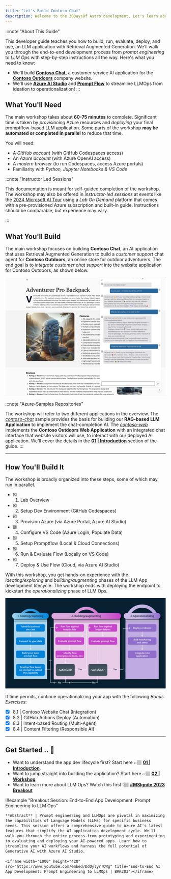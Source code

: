 ```yaml
---
title: "Let's Build Contoso Chat"
description: Welcome to the 30DaysOf Astro development. Let's learn about the Astro framework by building small projects every day.
---
```


:::note "About This Guide"

This developer guide teaches you how to build, run, evaluate, deploy, and use, an LLM application with Retrieval Augmented Generation. We'll walk you through the end-to-end development process from _prompt engineering_ to _LLM Ops_ with step-by-step instructions all the way. Here's what you need to know:

- We'll build **[Contoso Chat](https://github.com/Azure-Samples/contoso-chat)**, a customer service AI application for the **[Contoso Outdoors](https://github.com/Azure-Samples/contoso-web)** company website. 
- We'll use **[Azure AI Studio](https://ai.azure.com)** and **[Prompt Flow](https://github.com/microsoft/promptflow)** to streamline  LLMOps from ideation to operationalization!
:::

## What You'll Need

The main workshop takes about **60-75 minutes** to complete. Significant time is taken by _provisioning_ Azure resources and _deploying_ your final promptflow-based LLM application. Some parts of the workshop **may be automated or completed in parallel** to reduce that time.

You will need:

 - A _GitHub account_ (with GitHub Codespaces access)
 - An _Azure account_ (with Azure OpenAI access)
 - A _modern browser_ (to run Codespaces, access Azure portals)
 - Familiarity with _Python, Jupyter Notebooks & VS Code_

:::note "Instructor Led Sessions"

This documentation is meant for self-guided completion of the workshop. The workshop may also be offered in _instructor-led sessions_ at events like the [2024 Microsoft AI Tour](https://aka.ms/msaitour) using a _Lab On Demand_ platform that comes with a pre-provisioned Azure subscription and built-in guide. Instructions should be comparable, but experience may vary.

:::

## What You'll Build

The main workshop focuses on building **Contoso Chat**, an AI application that uses Retrieval Augmented Generation to build a _customer support_ chat agent for **Contoso Outdoors**, an online store for outdoor adventurers. The end goal is to _integrate customer chat support_ into the website application for Contoso Outdoors, as shown below.
       
![Multi-turn Contoso Chat](./img/scenario/06-customer-multiturn-conversation.png)

:::note "Azure-Samples Repositories"

The workshop will refer to two different applications in the overview. The _[contoso-chat](https://github.com/Azure-Samples/contoso-chat)_ sample provides the basis for building our **RAG-based LLM Application** to implement the chat-completion AI. The  _[contoso-web](https://github.com/Azure-Samples/contoso-web)_ implements the **Contoso Outdoors Web Application** with an integrated chat interface that website visitors will use, to interact with our deployed AI application. We'll cover the details in the **[01 | Introduction](./01%20|%20%20Introduction/1-paradigm-shift.md)** section of the guide.
:::

----

## How You'll Build It

The workshop is broadly organized into these steps, some of which may run in parallel.

- [x] 1. Lab Overview
- [x] 2. Setup Dev Environment (GitHub Codespaces)
- [x] 3. Provision Azure (via Azure Portal, Azure AI Studio)
- [x] 4. Configure VS Code (Azure Login, Populate Data)
- [x] 5. Setup Promptflow (Local & Cloud Connections)
- [x] 6. Run & Evaluate Flow (Locally on VS Code)
- [x] 7. Deploy & Use Flow (Cloud, via Azure AI Studio)

With this workshop, you get hands-on experience with the _ideating/exploring_ and _building/augmenting_ phases of the LLM App development lifecycle. The workshop ends with deploying the endpoint to kickstart the _operationalizing_ phase of LLM Ops.

![LLM Lifecycle Stage Flows](./img/concepts/03-llm-stage-flows.png)

If time permits, continue operationalizing your app with the following _Bonus Exercises_:

- [x] 8.1 | Contoso Website Chat (Integration)
- [x] 8.2 | GitHub Actions Deploy (Automation)
- [x] 8.3 | Intent-based Routing (Multi-Agent)
- [x] 8.4 | Content Filtering (Responsible AI)

---

## Get Started .. 🚀

- Want to understand the app dev lifecycle first? Start here 👉🏽 **[01 | Introduction](./01%20|%20%20Introduction/1-paradigm-shift.md)**.
- Want to jump straight into building the application? Start here 👉🏽  **[02 | Workshop](./02%20|%20Workshop/1%20|%20Lab%20Overivew/README.md)**.
- Want to learn more about LLM Ops? Watch this first 👇🏽 **[#MSIgnite 2023 Breakout](https://ignite.microsoft.com/sessions/16ee2bd5-7cb8-4419-95f6-3cab36dfac93?source=sessions)**

!!!example "Breakout Session: End-to-End App Development: Prompt Engineering to LLM Ops"

    **Abstract** | Prompt engineering and LLMOps are pivotal in maximizing the capabilities of Language Models (LLMs) for specific business needs. This session offers a comprehensive guide to Azure AI's latest features that simplify the AI application development cycle. We'll walk you through the entire process—from prototyping and experimenting to evaluating and deploying your AI-powered apps. Learn how to streamline your AI workflows and harness the full potential of Generative AI with Azure AI Studio.

    <iframe width="1000" height="420" src="https://www.youtube.com/embed/DdOylyrTOWg" title="End-to-End AI App Development: Prompt Engineering to LLMOps | BRK203"></iframe>